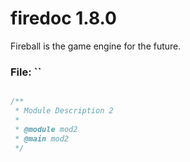 
# firedoc 1.8.0

Fireball is the game engine for the future.


### File: ``

```js

/**
 * Module Description 2
 *
 * @module mod2
 * @main mod2
 */

```
